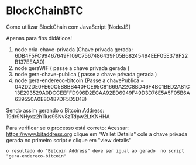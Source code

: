 # BlockChainBTC
Como utilizar BlockChain com JavaScript [NodeJS]

Apenas para fins didáticos!

1) node cria-chave-privada (Chave privada gerada: 6DB4F5FC99467649F109C7567486439F05B68245494EEF05E379F22B137EEAA0)
2) node geraWIF ( passe a chave privada gerada )
3) node gera-chave-publica ( passe a chave privada gerada )
4) node gera-endereco-bitcoin (Passe a chavePublica = 042D2DE0FE60C5B8BB440FCE95C81669A22C8BD46F4BC1BED2A81C13E293529A0DCCEEFFD996D2ECAA92ED6949F49D3D76E5A5F05B6A639550A0E80487DF5D5D1B)

Sendo assim gerando o Bitcoin Address: 19dr9NHyxz2h11us95Nv8zTdpw2LtKNHHA


Para verificar se o processo está correto:
Acessar: https://www.bitaddress.org
    clique em "Wallet Details"
    cole a chave privada gerada no primeiro script e clique em "view details"

    o resultado do "Bitcoin Address" deve ser igual ao gerado  no script "gera-endereco-bitcoin"
